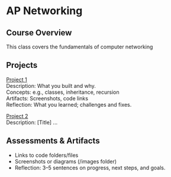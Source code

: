 # AP Networking

## Course Overview
This class covers the fundamentals of computer networking

## Projects

[Project 1](project1.md)  
Description: What you built and why.  
Concepts: e.g., classes, inheritance, recursion  
Artifacts: Screenshots, code links  
Reflection: What you learned; challenges and fixes.  

[Project 2](project2.md)  
Description: [Title]
...

## Assessments & Artifacts
- Links to code folders/files  
- Screenshots or diagrams (/images folder)  
- Reflection: 3–5 sentences on progress, next steps, and goals.  

